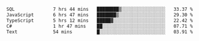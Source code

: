 <!--START_SECTION:waka-->

```txt
SQL              7 hrs 44 mins   ████████▒░░░░░░░░░░░░░░░░   33.37 %
JavaScript       6 hrs 47 mins   ███████▒░░░░░░░░░░░░░░░░░   29.30 %
TypeScript       5 hrs 12 mins   █████▓░░░░░░░░░░░░░░░░░░░   22.42 %
C#               1 hr 47 mins    ██░░░░░░░░░░░░░░░░░░░░░░░   07.71 %
Text             54 mins         █░░░░░░░░░░░░░░░░░░░░░░░░   03.91 %
```

<!--END_SECTION:waka-->
